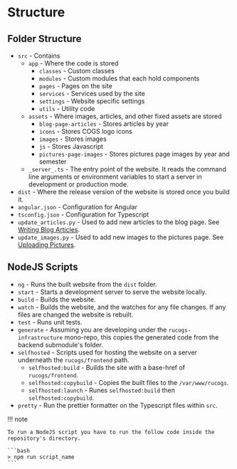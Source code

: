 # Structure

## Folder Structure

- `src` - Contains
  - `app` - Where the code is stored
    - `classes` - Custom classes
    - `modules` - Custom modules that each hold components
    - `pages` - Pages on the site
    - `services` - Services used by the site
    - `settings` - Website specific settings
    - `utils` - Utility code
  - `assets` - Where images, articles, and other fixed assets are stored
    - `blog-page-articles` - Stores articles by year
    - `icons` - Stores COGS logo icons
    - `images` - Stores images
    - `js` - Stores Javascript
    - `pictures-page-images` - Stores pictures page images by year and semester
  - `_server_.ts` - The entry point of the website. It reads the command line arguments or environment variables to start a server in development or production mode.
- `dist` - Where the release version of the website is stored once you build it.
- `angular.json` - Configuration for Angular
- `tsconfig.json` - Configuration for Typescript
- `update_articles.py` - Used to add new articles to the blog page. See [Writing Blog Articles](blog.md).
- `update_images.py` - Used to add new images to the pictures page. See [Uploading Pictures](pictures.md).

## NodeJS Scripts

- `ng` - Runs the built website from the `dist` folder.
- `start` - Starts a development server to serve the website locally.
- `build` - Builds the website.
- `watch` - Builds the website, and the watches for any file changes. If any files are changed the website is rebuilt.
- `test` - Runs unit tests.
- `generate` - Assuming you are developing under the `rucogs-infrastructure` mono-repo, this copies the generated code from the backend submodule's folder.
- `selfhosted` - Scripts used for hosting the website on a server underneath the `rucogs/frontend` path.
  - `selfhosted:build` - Builds the site with a base-href of `rucogs/frontend`.
  - `selfhosted:copybuild` - Copies the built files to the `/var/www/rucogs`.
  - `selfhosted:launch` - Runes `selfhosted:build` then `selfhosted:copybuild`.
- `pretty` - Run the prettier formatter on the Typescript files within `src`.

!!! note

    To run a NodeJS script you have to run the follow code inside the repository's directory.

    ```bash
    > npm run script_name
    ```
